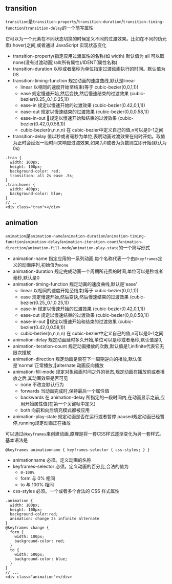 ## transition
`transition`是`transition-property`/`transition-duration`/`transition-timing-function`/`transition-delay`的一个简写属性

它可以为一个元素在不同状态切换的时候定义不同的过渡效果。比如在不同的伪元素(:hover)之间,或者通过 JavaScript 实现状态变化

- transition-property(指定应用过渡属性的名称(如 width) 默认值为 all 可以取 none(没有过渡动画)/all(所有属性)/IDENT(属性名称)
- transition-duration 以秒或者毫秒为单位指定过渡动画执行的时间。默认值为 0S
- transition-timing-function 规定动画的速度曲线,默认是linear
   - linear 以相同的速度开始至结束(等于 cubic-bezier(0,0,1,1))
   - ease 规定慢速开始,然后变快,然后慢速结束的过渡效果 (cubic-bezier(0.25,,0.1,0.25,1))
   - ease-in 规定以慢速开始的过渡效果 (cubic-bezier(0.42,0,1,1))
   - ease-out 规定以慢速结束的过渡效果 (cubic-bezier(0,0,0.58,1))
   - ease-in-out 规定以慢速开始和结束的过渡效果 (cubic-bezier(0.42,0,0.58,1))
   - cubic-bezier(n,n,n,n) 在 cubic-bezier中定义自己的值,n可以是0-1之间
- transition-delay 值以秒或者毫秒为单位,表明动画过渡效果在何时开始。取值为正时会延迟一段时间来响应过渡效果,如果为0或者为负数则立即开始(默认为0s)
```
.tran {
  width: 100px;
  height: 100px;
  background-color: red;
  transition: all 2s ease .5s;
}
.tran:hover {
  width: 400px;
  background-color: blue;
}
// ..
<div class="tran"></div>
```
## animation
`animation`是`animation-name`/`animation-duration`/`animation-timing-function`/`animation-delay`/`animation-iteration-count`/`animation-direction`/`animation-fill-mode`/`animation-play-state`的一个简写形式
- animation-name 指定应用的一系列动画,每个名称代表一个由`@keyframes`定义的动画序列,初始值为`none`
- animation-duration 规定完成动画一个周期所花费的时间,单位可以是秒或者毫秒,默认是0
- animation-timing-function 规定动画的速度曲线,默认是'ease'
   - linear 以相同的速度开始至结束(等于 cubic-bezier(0,0,1,1))
   - ease 规定慢速开始,然后变快,然后慢速结束的过渡效果 (cubic-bezier(0.25,,0.1,0.25,1))
   - ease-in 规定以慢速开始的过渡效果 (cubic-bezier(0.42,0,1,1))
   - ease-out 规定以慢速结束的过渡效果 (cubic-bezier(0,0,0.58,1))
   - ease-in-out 规定以慢速开始和结束的过渡效果 (cubic-bezier(0.42,0,0.58,1))
   - cubic-bezier(n,n,n,n) 在 cubic-bezier中定义自己的值,n可以是0-1之间
- animation-delay 规定动画延时多久开始,单位可以是秒或者毫秒,默认值是0,
- animation-iteration-count 规定动画播放的次数,默认值是1,inifinite代表它无限次播放
- animation-direction 规定动画是否在下一周期逆向的播放,默认值是'normal'正常播放,alternate 动画反向播放
- animation-fill-mode 规定对象动画时间之外的状态,规定动画在播放前或者播放之后,其动画效果是否可见
   - none 不改变默认行为
   - forwards 当动画完成时,保持最后一个属性值
   - backwards 在 animation-delay 所指定的一段时间内,在动画显示之前,应用开始属性值(在第一个关键帧中定义)
   - both 向前和向后填充模式都被应用
- animation-play-state 规定动画是否在运行或者暂停 paused规定动画已经暂停,running规定动画正在播放

可以通过`@keyframes`来创建动画,原理是将一套CSS样式逐渐变化为另一套样式。基本语法是
```
@keyframes animationname { keyframes-selector { css-styles; } }
```
- animationname 必须。定义动画的名称
- keyframes-selector 必须。定义动画的百分比,合法的值为
   - `0-100%`
   - form 与 0% 相同
   - to 与 100% 相同
- css-styles 必须。一个或者多个合法的 CSS 样式属性

```
.animation {
  width: 100px;
  height: 100px;
  background-color:red;
  animation: change 2s infinite alternate
}
@keyframes change {
  form {
    width: 100px;
    background-color: red;
  }
  to {
    width: 500px;
    background-color: blue;
  }
}
// ...
<div class="animation"></div>
```
